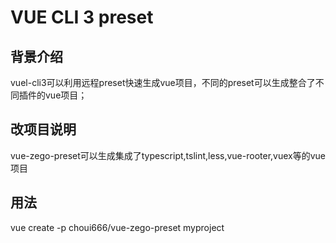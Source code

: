 # VUE CLI 3  preset

## 背景介绍
vuel-cli3可以利用远程preset快速生成vue项目，不同的preset可以生成整合了不同插件的vue项目；

## 改项目说明
vue-zego-preset可以生成集成了typescript,tslint,less,vue-rooter,vuex等的vue项目

## 用法
vue create -p choui666/vue-zego-preset  myproject
